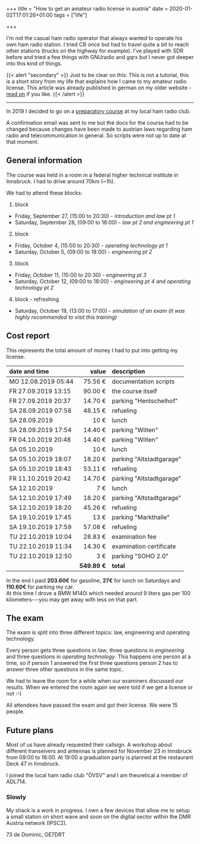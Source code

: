+++
title = "How to get an amateur radio license in austria"
date = 2020-01-02T17:01:26+01:00
tags = ["life"]

+++

I'm not the casual ham radio operator that always wanted to operate his own
ham radio station. I tried CB once but had to travel quite a bit to reach other
stations (trucks on the highway for example). I've played with SDR before and
tried a few things with GNUradio and gqrx but I never got deeper into this kind
of things.

<!--more-->

{{< alert "secondary" >}}
Just to be clear on this: This is not a tutorial, this is a short story from
my life that explains how I came to my amateur radio license. This article was
already published in german on my older website -
<a href="https://dominicreich.com/post/amateurfunkkurs-2019/">read on</a>
if you like.
{{< /alert >}}

---

In 2019 I decided to go on a [preparatory course](https://oe7.oevsv.at/veranstaltungen/veranstaltungen-00001/Amateurfunkkurs-in-Innsbruck/)
at my local ham radio club.

A confirmation email was sent to me but the docs for the course had to be changed
because changes have been made to austrian laws regarding ham radio and
telecommunication in general. So scripts were not up to date at that moment.

## General information

The course was held in a room in a federal higher technical institute in
Innsbruck. I had to drive around 70km (\~1h).

We had to attend these blocks:

1. block
  - Friday, September 27, (15:00 to 20:30) - *introduction and law pt 1*
  - Saturday, September 28, (09:00 to 18:00) - *law pt 2 and engineering pt 1*
2. block
  - Friday, October 4, (15:00 to 20:30) - *operating technology pt 1*
  - Saturday, October 5, (09:00 to 18:00) - *engineering pt 2*
3. block
  - Friday, October 11, (15:00 to 20:30) - *engineering pt 3*
  - Saturday, October 12, (09:00 to 18:00) - *engineering pt 4 and operating technology pt 2*
4. block - refreshing
  - Saturday, October 19, (13:00 to 17:00) - *simulation of an exam (it was
    highly recommended to visit this training)*

## Cost report

This represents the total amount of money I had to put into getting my license.

| date and time       | value    | description              |
| :---                | ---:     | :---                     |
| MO 12.08.2019 05:44 |  75.56 € | documentation scripts    |
| FR 27.09.2019 13:15 |  90.00 € | the course itself        |
| FR 27.09.2019 20:37 |  14.70 € | parking "Hentschelhof"   |
| SA 28.09.2019 07:58 |  48.15 € | refueling                |
| SA 28.09.2019       |     10 € | lunch                    |
| SA 28.09.2019 17:54 |  14.40 € | parking "Wilten"         |
| FR 04.10.2019 20:48 |  14.40 € | parking "Wilten"         |
| SA 05.10.2019       |     10 € | lunch                    |
| SA 05.10.2019 18:07 |  18.20 € | parking "Altstadtgarage" |
| SA 05.10.2019 18:43 |  53.11 € | refueling                |
| FR 11.10.2019 20:42 |  14.70 € | parking "Altstadtgarage" |
| SA 12.10.2019       |      7 € | lunch                    |
| SA 12.10.2019 17:49 |  18.20 € | parking "Altstadtgarage" |
| SA 12.10.2019 18:20 |  45.26 € | refueling                |
| SA 19.10.2019 17:45 |     13 € | parking "Markthalle"     |
| SA 19.10.2019 17:59 |  57.08 € | refueling                |
| TU 22.10.2019 10:04 |  28.83 € | examination fee          |
| TU 22.10.2019 11:34 |  14.30 € | examination certificate  |
| TU 22.10.2019 12:50 |      3 € | parking "SOHO 2.0"       |
|                 | **549.89 €** | **total**                |

In the end I paid **203.60€** for gasoline, **27€** for lunch on Saturdays and
**110.60€** for parking my car.  
At this time I drove a BMW M140i which needed around 9 liters gas per 100
kilometers---you may get away with less on that part.

## The exam

The exam is split into three different topics: law, engineering and operating
technology.

Every person gets three questions in *law*, three questions in *engineering* and
three questions in *operating technology*. This happens one person at a time, so
if person 1 answered the first three questions person 2 has to answer three
other questions in the same topic.

We had to leave the room for a while when our examiners discussed our results.
When we entered the room again we were told if we get a license or not :-)

All attendees have passed the exam and got their license. We were 15 people.

## Future plans

Most of us have already requested their callsign. A workshop about different
transeivers and antennas is planned for November 23 in Innsbruck from 09:00 to
18:00. At 19:00 a graduation party is planned at the restaurant Deck 47 in
Innsbruck.

I joined the local ham radio club "ÖVSV" and I am theoretical a member of ADL714.

### Slowly

My shack is a work in progress. I own a few devices that allow me to setup a
small station on short wave and soon on the digital sector within the DMR
Austria network (IPSC2).

73 de Dominic, OE7DRT
